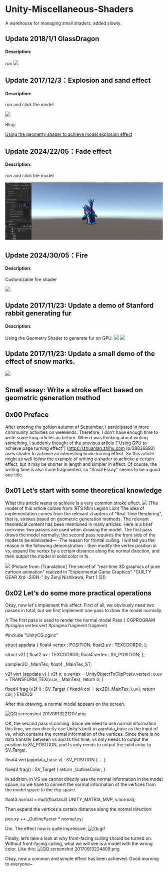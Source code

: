 # Unity-Miscellaneous-Shaders
A warehouse for managing small shaders, added slowly.

## Update 2018/1/1 GlassDragon
#### Description:
run
![](https://images2017.cnblogs.com/blog/686199/201801/686199-20180102084623971-1987497628.png)


## Update 2017/12/3：Explosion and sand effect
#### Description:

run and click the model

![](http://images.cnblogs.com/cnblogs_com/murongxiaopifu/662093/o_201712011144311512143071399_small.gif)

Blog:

[Using the geometry shader to achieve model explosion effect
](https://medium.com/@chen_jd/using-the-geometry-shader-to-achieve-model-explosion-effect-cf6d5ec03020)


## Update 2024/22/05：Fade effect
#### Description:

run and click the model

![](gif/fade.gif)

## Update 2024/30/05：Fire
#### Description:

Customizable fire shader

![](gif/fire.webp)

## Update 2017/11/23: Update a demo of Stanford rabbit generating fur
#### Description:
Using the Geometry Shader to generate fur on GPU.
![](http://images.cnblogs.com/cnblogs_com/murongxiaopifu/662093/o_QQ%e6%88%aa%e5%9b%be20171123130550.png)
![](http://upload-images.jianshu.io/upload_images/1372105-5e7cdcf5081a0625.png?imageMogr2/auto-orient/strip%7CimageView2/2/w/1240)


## Update 2017/11/23: Update a small demo of the effect of snow marks.

![](http://images.cnblogs.com/cnblogs_com/murongxiaopifu/662093/o_3c.gif)



## Small essay: Write a stroke effect based on geometric generation method

## 0x00 Preface
After entering the golden autumn of September, I participated in more community activities on weekends. Therefore, I don’t have enough time to write some long articles as before. When I was thinking about writing something, I suddenly thought of the previous article ["Using GPU to achieve page turning effect"] (https://zhuanlan.zhihu.com /p/28836892) uses shader to achieve an interesting book-turning effect. So this article might as well follow the example of writing a shader to achieve a certain effect, but it may be shorter in length and simpler in effect. Of course, the writing time is also more fragmented, so "Small Essay" seems to be a good one title.

## 0x01 Let’s start with some theoretical knowledge
What this article wants to achieve is a very common stroke effect. ![](http://upload-images.jianshu.io/upload_images/1372105-d364ddc951258cd3.png?imageMogr2/auto-orient/strip%7CimageView2/2/w/1240)
(The model of this article comes from: RTS Mini Legion Lich)
The idea of ​​implementation comes from the relevant chapters of "Real Time Rendering", that is, strokes based on geometric generation methods. The relevant theoretical content has been mentioned in many articles. Here is a brief overview: two passes are used when drawing the model. The first pass draws the model normally; the second pass requires the front side of the model to be eliminated— -The reason for frontal culling. I will tell you the reason in the following demonstration - then modify the vertex position in vs, expand the vertex by a certain distance along the normal direction, and then output the model in solid color in fs.

![](http://upload-images.jianshu.io/upload_images/1372105-18c708d0f41e1f9c.jpg?imageMogr2/auto-orient/strip%7CimageView2/2/w/1240)
(Picture from: [Translation] The secret of "real-time 3D graphics of pure cartoon animation" realized in "Experimental Game Graphics" "GUILTY GEAR Xrd -SIGN-" by Zenji Nishikawa, Part 1 (2))
## 0x02 Let’s do some more practical operations
Okay, now let's implement this effect.
First of all, we obviously need two passes in total, but we first implement one pass to draw the model normally.

// The first pass is used to render the normal model
Pass
{
CGPROGRAM
#pragma vertex vert
#pragma fragment fragment
			
#include "UnityCG.cginc"

struct appdata
{
float4 vertex : POSITION;
float2 uv : TEXCOORD0;
};

struct v2f
{
float2 uv : TEXCOORD0;
float4 vertex : SV_POSITION;
};

sampler2D _MainTex;
float4 _MainTex_ST;
			
v2f vert (appdata v)
{
v2f o;
o.vertex = UnityObjectToClipPos(v.vertex);
o.uv = TRANSFORM_TEX(v.uv, _MainTex);
return o;
}
			
fixed4 frag (v2f i) : SV_Target
{
fixed4 col = tex2D(_MainTex, i.uv);
return col;
}
ENDCG
		
After this drawing, a normal model appears on the screen.

![QQ screenshot 20170913221207.png](http://upload-images.jianshu.io/upload_images/1372105-d21635a39949625f.png?imageMogr2/auto-orient/strip%7CimageView2/2/w/1240)

OK, the second pass is coming.
Since we need to use normal information this time, we can directly use Unity's built-in appdata_base as the input of vs, which contains the normal information of the vertices. Since there is no data transfer between vs and fs this time, vs only needs to output the position to SV_POSITION, and fs only needs to output the solid color to SV_Target.

float4 vert(appdata_base v) : SV_POSITION
{
...
}

fixed4 frag() : SV_Target {
return _OutlineColor;
}

In addition, in VS we cannot directly use the normal information in the model space, so we have to convert the normal information of the vertices from the model space to the clip space.

float3 normal = mul((float3x3) UNITY_MATRIX_MVP, v.normal);


Then expand the vertices a certain distance along the normal direction:

pos.xy += _OutlineFactor * normal.xy;

Um. The effect now is quite impressive.
![2b.gif](http://upload-images.jianshu.io/upload_images/1372105-789582d4e9737f05.gif?imageMogr2/auto-orient/strip)

Finally, let’s take a look at why front-facing culling should be turned on. Without front-facing culling, what we will see is a model with the wrong color.
Like this:
![QQ screenshot 20170913224809.png](http://upload-images.jianshu.io/upload_images/1372105-065dde99c095b203.png?imageMogr2/auto-orient/strip%7CimageView2/2/w/1240)

Okay, now a common and simple effect has been achieved.
Good morning to everyone~